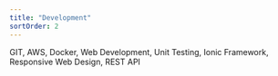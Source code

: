 ```yaml
---
title: "Development"
sortOrder: 2
---
```


GIT, AWS, Docker, Web Development, Unit Testing, Ionic Framework, Responsive Web Design, REST API
